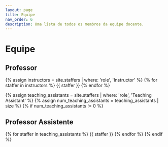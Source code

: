 ```yaml
---
layout: page
title: Equipe
nav_order: 6
description: Uma lista de todos os membros da equipe docente.
---
```


# Equipe

## Professor

{% assign instructors = site.staffers | where: 'role', 'Instructor' %}
{% for staffer in instructors %}
{{ staffer }}
{% endfor %}

{% assign teaching_assistants = site.staffers | where: 'role', 'Teaching Assistant' %}
{% assign num_teaching_assistants = teaching_assistants | size %}
{% if num_teaching_assistants != 0 %}
## Professor Assistente

{% for staffer in teaching_assistants %}
{{ staffer }}
{% endfor %}
{% endif %}
